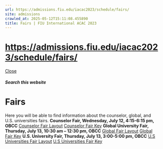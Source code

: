 ```yaml
---
url: https://admissions.fiu.edu/iacac2023/schedule/fairs/
site: admissions
crawled_at: 2025-05-12T15:11:08.455890
title: Fairs | FIU International ACAC 2023
---
```


# https://admissions.fiu.edu/iacac2023/schedule/fairs/

[ Close ](https://admissions.fiu.edu/iacac2023/schedule/fairs/)
##### Search this website
# Fairs
Here you will be able to find information about the counselor, global, and U.S. universities fairs.
**Counselor Fair, Wednesday, July 12, 4:15-6:15 pm, OBCC**
[Counselor Fair Layout](https://go.fiu.edu/CounselorFair)
[Counselor Fair Key](https://go.fiu.edu/CounselorFairKey)
**Global University Fair, Thursday, July 13, 10:30 am – 12:30 pm, OBCC**
[Global Fair Layout](https://go.fiu.edu/GlobalFair)
[Global Fair Key](https://go.fiu.edu/GlobalFairKey)
**U.S. University Fair, Thursday, July 13, 3:00-5:00 pm, OBCC**
[U.S Universities Fair Layout](https://go.fiu.edu/USUniversitiesFair)
[U.S Universities Fair Key](https://go.fiu.edu/USUniversitiesKey)

